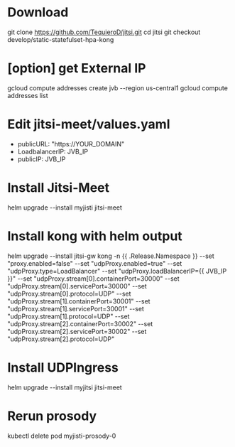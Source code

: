 # Download

git clone https://github.com/TequieroD/jitsi.git
cd jitsi
git checkout develop/static-statefulset-hpa-kong


# [option] get External IP

gcloud compute addresses create jvb --region us-central1
gcloud compute addresses list


# Edit jitsi-meet/values.yaml

- publicURL: "https://YOUR_DOMAIN"
- LoadbalancerIP: JVB_IP
- publicIP: JVB_IP


# Install Jitsi-Meet

helm upgrade --install myjisti jitsi-meet


# Install kong with helm output
helm upgrade --install jitsi-gw kong -n {{ .Release.Namespace }} --set "proxy.enabled=false" --set "udpProxy.enabled=true" --set "udpProxy.type=LoadBalancer" --set "udpProxy.loadBalancerIP={{ JVB_IP }}"  --set "udpProxy.stream[0].containerPort=30000" --set "udpProxy.stream[0].servicePort=30000" --set "udpProxy.stream[0].protocol=UDP"  --set "udpProxy.stream[1].containerPort=30001" --set "udpProxy.stream[1].servicePort=30001" --set "udpProxy.stream[1].protocol=UDP"  --set "udpProxy.stream[2].containerPort=30002" --set "udpProxy.stream[2].servicePort=30002" --set "udpProxy.stream[2].protocol=UDP"

# Install UDPIngress
helm upgrade --install myjitsi jitsi-meet

# Rerun prosody
kubectl delete pod myjisti-prosody-0
